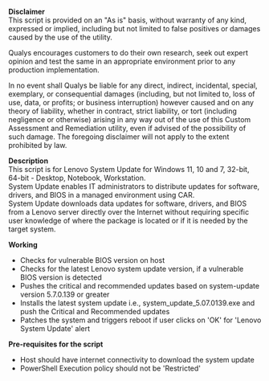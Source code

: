 **Disclaimer**  
This script is provided on an "As is" basis, without warranty of any kind, expressed or implied, including but not limited to false positives or damages caused by the use of the utility.  
  
Qualys encourages customers to do their own research, seek out expert opinion and test the same in an appropriate environment prior to any production implementation.  

In no event shall Qualys be liable for any direct, indirect, incidental, special, exemplary, or consequential damages (including, but not limited to, loss of use, data, or profits; or business interruption) however caused and on any theory of liability, whether in contract, strict liability, or tort (including negligence or otherwise) arising in any way out of the use of this Custom Assessment and Remediation utility, even if advised of the possibility of such damage. The foregoing disclaimer will not apply to the extent prohibited by law.  
  
**Description**    
This script is for Lenovo System Update for Windows 11, 10 and 7, 32-bit, 64-bit - Desktop, Notebook, Workstation.  
System Update enables IT administrators to distribute updates for software, drivers, and BIOS in a managed environment using CAR.  
System Update downloads data updates for software, drivers, and BIOS from a Lenovo server directly over the Internet without requiring specific user knowledge of where the package is located or if it is needed by the target system.  
  
**Working**  
* Checks for vulnerable BIOS version on host  
* Checks for the latest Lenovo system update version, if a vulnerable BIOS version is detected  
* Pushes the critical and recommended updates based on system-update version 5.7.0.139 or greater  
* Installs the latest system update i.e., system_update_5.07.0139.exe and push the Critical and Recommended updates  
* Patches the system and triggers reboot if user clicks on 'OK' for 'Lenovo System Update' alert  
  
**Pre-requisites for the script**  
* Host should have internet connectivity to download the system update  
* PowerShell Execution policy should not be 'Restricted'